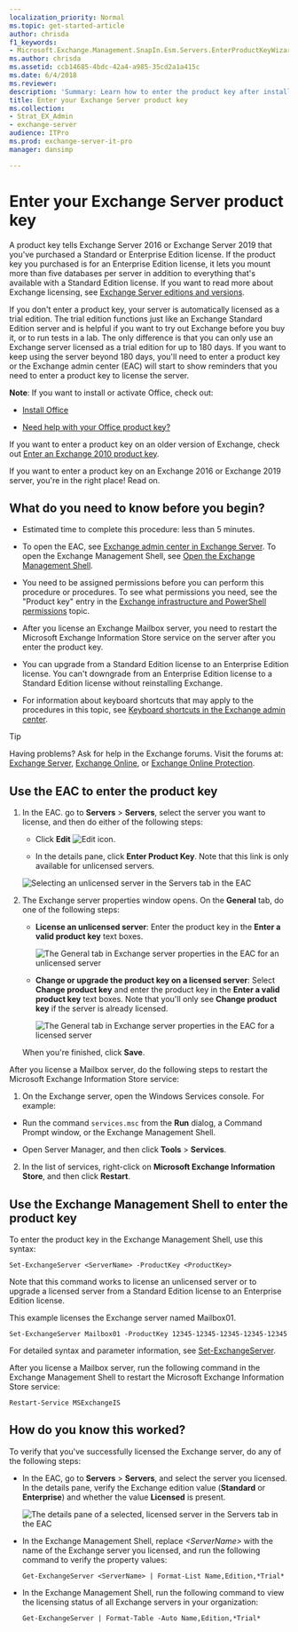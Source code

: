 ```yaml
---
localization_priority: Normal
ms.topic: get-started-article
author: chrisda
f1_keywords:
- Microsoft.Exchange.Management.SnapIn.Esm.Servers.EnterProductKeyWizardForm.EnterProductKeyWizardPage
ms.author: chrisda
ms.assetid: ccb14685-4bdc-42a4-a985-35cd2a1a415c
ms.date: 6/4/2018
ms.reviewer: 
description: 'Summary: Learn how to enter the product key after installing Exchange 2016 or Exchange 2019.'
title: Enter your Exchange Server product key
ms.collection:
- Strat_EX_Admin
- exchange-server
audience: ITPro
ms.prod: exchange-server-it-pro
manager: dansimp

---
```


# Enter your Exchange Server product key

A product key tells Exchange Server 2016 or Exchange Server 2019 that you've purchased a Standard or Enterprise Edition license. If the product key you purchased is for an Enterprise Edition license, it lets you mount more than five databases per server in addition to everything that's available with a Standard Edition license. If you want to read more about Exchange licensing, see [Exchange Server editions and versions](../../plan-and-deploy/deployment-ref/editions-and-versions.md).

If you don't enter a product key, your server is automatically licensed as a trial edition. The trial edition functions just like an Exchange Standard Edition server and is helpful if you want to try out Exchange before you buy it, or to run tests in a lab. The only difference is that you can only use an Exchange server licensed as a trial edition for up to 180 days. If you want to keep using the server beyond 180 days, you'll need to enter a product key or the Exchange admin center (EAC) will start to show reminders that you need to enter a product key to license the server.

 **Note**: If you want to install or activate Office, check out:

- [Install Office](https://go.microsoft.com/fwlink/p/?LinkId=403360)

- [Need help with your Office product key?](https://go.microsoft.com/fwlink/p/?LinkId=403361)

If you want to enter a product key on an older version of Exchange, check out [Enter an Exchange 2010 product key](https://go.microsoft.com/fwlink/p/?LinkId=403370).

If you want to enter a product key on an Exchange 2016 or Exchange 2019 server, you're in the right place! Read on.

## What do you need to know before you begin?

- Estimated time to complete this procedure: less than 5 minutes.

- To open the EAC, see [Exchange admin center in Exchange Server](../../architecture/client-access/exchange-admin-center.md). To open the Exchange Management Shell, see [Open the Exchange Management Shell](http://technet.microsoft.com/library/63976059-25f8-4b4f-b597-633e78b803c0.aspx).

- You need to be assigned permissions before you can perform this procedure or procedures. To see what permissions you need, see the "Product key" entry in the [Exchange infrastructure and PowerShell permissions](../../permissions/feature-permissions/infrastructure-permissions.md) topic.

- After you license an Exchange Mailbox server, you need to restart the Microsoft Exchange Information Store service on the server after you enter the product key.

- You can upgrade from a Standard Edition license to an Enterprise Edition license. You can't downgrade from an Enterprise Edition license to a Standard Edition license without reinstalling Exchange.

- For information about keyboard shortcuts that may apply to the procedures in this topic, see [Keyboard shortcuts in the Exchange admin center](../../about-documentation/exchange-admin-center-keyboard-shortcuts.md).

> [!TIP]
> Having problems? Ask for help in the Exchange forums. Visit the forums at: [Exchange Server](https://go.microsoft.com/fwlink/p/?linkId=60612), [Exchange Online](https://go.microsoft.com/fwlink/p/?linkId=267542), or [Exchange Online Protection](https://go.microsoft.com/fwlink/p/?linkId=285351).

## Use the EAC to enter the product key

1. In the EAC. go to **Servers** \> **Servers**, select the server you want to license, and then do either of the following steps:

    - Click **Edit** ![Edit icon](../../media/ITPro_EAC_EditIcon.png).

    - In the details pane, click **Enter Product Key**. Note that this link is only available for unlicensed servers.

    ![Selecting an unlicensed server in the Servers tab in the EAC](../../media/eac-servers-servers-unlicensed.png)

2. The Exchange server properties window opens. On the **General** tab, do one of the following steps:

    - **License an unlicensed server**: Enter the product key in the **Enter a valid product key** text boxes.

      ![The General tab in Exchange server properties in the EAC for an unlicensed server](../../media/eac-server-prop-general-unlicensed.png)

    - **Change or upgrade the product key on a licensed server**: Select **Change product key** and enter the product key in the **Enter a valid product key** text boxes. Note that you'll only see **Change product key** if the server is already licensed.

      ![The General tab in Exchange server properties in the EAC for a licensed server](../../media/eac-server-prop-general-licensed.png)

    When you're finished, click **Save**.

After you license a Mailbox server, do the following steps to restart the Microsoft Exchange Information Store service:

1. On the Exchange server, open the Windows Services console. For example:

  - Run the command `services.msc` from the **Run** dialog, a Command Prompt window, or the Exchange Management Shell.

  - Open Server Manager, and then click **Tools** \> **Services**.

2. In the list of services, right-click on **Microsoft Exchange Information Store**, and then click **Restart**.

## Use the Exchange Management Shell to enter the product key

To enter the product key in the Exchange Management Shell, use this syntax:

```
Set-ExchangeServer <ServerName> -ProductKey <ProductKey>
```
Note that this command works to license an unlicensed server or to upgrade a licensed server from a Standard Edition license to an Enterprise Edition license.

This example licenses the Exchange server named Mailbox01.

```
Set-ExchangeServer Mailbox01 -ProductKey 12345-12345-12345-12345-12345
```

For detailed syntax and parameter information, see [Set-ExchangeServer](http://technet.microsoft.com/library/8e8d3fca-59b3-4355-a637-28bf5e5ca4cf.aspx).

After you license a Mailbox server, run the following command in the Exchange Management Shell to restart the Microsoft Exchange Information Store service:

```
Restart-Service MSExchangeIS
```

## How do you know this worked?

To verify that you've successfully licensed the Exchange server, do any of the following steps:

- In the EAC, go to **Servers** \> **Servers**, and select the server you licensed. In the details pane, verify the Exchange edition value (**Standard** or **Enterprise**) and whether the value **Licensed** is present.

    ![The details pane of a selected, licensed server in the Servers tab in the EAC](../../media/eac-servers-servers-licensed.png)

- In the Exchange Management Shell, replace _\<ServerName\>_ with the name of the Exchange server you licensed, and run the following command to verify the property values:

    ```
    Get-ExchangeServer <ServerName> | Format-List Name,Edition,*Trial*
    ```

- In the Exchange Management Shell, run the following command to view the licensing status of all Exchange servers in your organization:

    ```
    Get-ExchangeServer | Format-Table -Auto Name,Edition,*Trial*
    ```

